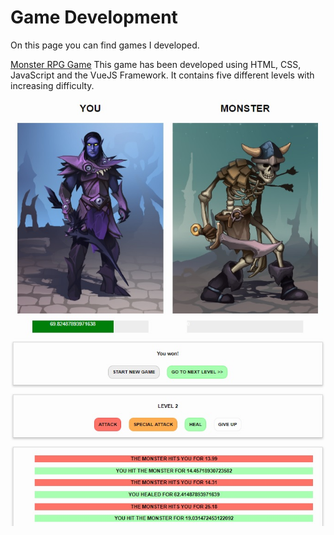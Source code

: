 # Game Development

On this page you can find games I developed.



[Monster RPG Game](https://andoeme.github.io/gamedevelopment/monster_game.html) This game has been developed using HTML, CSS, JavaScript and the VueJS Framework. It contains five different levels with increasing difficulty.

![Monster RPG Game](img/monster_game.jpg) 
